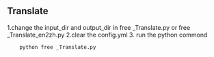 ## Translate
1.change the input_dir and output_dir in free _Translate.py or free _Translate_en2zh.py
2.clear the config.yml
3. run the python commond
```python
    python free _Translate.py
```
